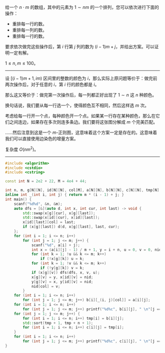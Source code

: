 给一个 $n\cdot m$ 的数组，其中的元素为 $1\sim nm$ 的一个排列，您可以依次进行下面的操作：

- 重排每一行的数。
- 重排每一列的数。
- 重排每一行的数。

要求依次做完这些操作后，第 $i$ 行第 $j$ 列的数为 $(i-1)m+j$，并给出方案。可以证明一定有解。

$1\le n,m\le100$。

---

设 $[(i-1)m+1,im)$ 区间里的整数的颜色为 $i$，那么实际上原问题等价于：做完前两次操作后，对于任意的 $i$，第 $i$ 行的颜色都是 $i$。

那么这又等价于：做完第一次操作后，每一列都正好出现了 $1\sim n$ 这 $n$ 种颜色。

换句话说，我们要从每一行选一个，使得颜色互不相同，然后这样选 $m$ 次。

考虑给每一行开一个点，每种颜色开一个点。如果某一行存在某种颜色，那么在它们之间连边，如果存在多次则连多条边。我们要将这张图分解成 $m$ 个完美匹配。

……然后注意到这是一个 $m$-正则图，这意味着这个方案一定是存在的。这意味着我们可以直接使用边染色的增量方案。

复杂度 $O(nm^2)$。

---

```cpp
#include <algorithm>
#include <cstdio>
#include <cstring>

const int N = 2e2 + 22, M = 4e4 + 44;

int n, m, g[N][N], id[N][N], col[M], a[N][N], b[N][N], c[N][N], tmp[N];
inline int _(int i, int j) { return m * (i - 1) + j; }
int main() {
	scanf("%d%d", &n, &m);
	auto dfs = [&](auto d, int x, int cur, int last) -> void {
		std::swap(x[g][cur], x[g][last]);
		std::swap(x[id][cur], x[id][last]);
		x[id][last][col] = last;
		if (x[g][last]) d(d, x[g][last], last, cur);
	};
	for (int i = 1; i <= n; i++)
		for (int j = 1; j <= m; j++) {
			scanf("%d", a[i] + j);
			int x = (a[i][j] - 1) / m + 1, y = i + n, u = 0, v = 0, nid = m * (i - 1) + j;
			for (int k = 1; !u && k <= m; k++)
				if (!x[g][k]) u = k;
			for (int k = 1; !v && k <= m; k++)
				if (!y[g][k]) v = k;
			if (x[g][v]) dfs(dfs, x, v, u);
			x[g][v] = y, x[id][v] = nid;
			y[g][v] = x, y[id][v] = nid;
			nid[col] = v;
		}
	for (int i = 1; i <= n; i++)
		for (int j = 1; j <= m; j++) b[i][_(i, j)[col]] = a[i][j];
	for (int i = 1; i <= n; i++)
		for (int j = 1; j <= m; j++) printf("%d%c", b[i][j], " \n"[j == m]);
	for (int j = 1; j <= m; j++) {
		for (int i = 1; i <= n; i++) tmp[i] = b[i][j];
		std::sort(tmp + 1, tmp + n + 1);
		for (int i = 1; i <= n; i++) c[i][j] = tmp[i];
	}
	for (int i = 1; i <= n; i++)
		for (int j = 1; j <= m; j++) printf("%d%c", c[i][j], " \n"[j == m]);
}
```
